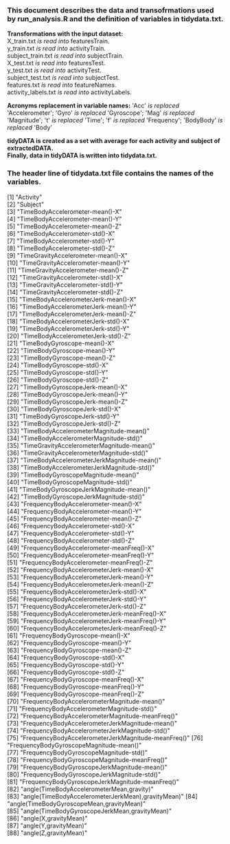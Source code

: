 ### This document describes the data and transofrmations used by run_analysis.R and the definition of variables in tidydata.txt.

__Transformations with the input dataset:__  
X_train.txt 		_is read into_ 	featuresTrain.  
y_train.txt 		_is read into_ 	activityTrain.  
subject_train.txt _is read into_ 	subjectTrain.  
X_test.txt 		_is read into_ 	featuresTest.  
y_test.txt 		_is read into_ 	activityTest.  
subject_test.txt 	_is read into_ 	subjectTest.  
features.txt 		_is read into_ 	featureNames.  
activity_labels.txt _is read into_ 	activityLabels.   

__Acronyms replacement in variable names:__ 
'Acc' _is replaced_ 'Accelerometer';
'Gyro' _is replaced_ 'Gyroscope';
'Mag' _is replaced_ 'Magnitude';
't' _is replaced_ 'Time';
'f' _is replaced_ 'Frequency';
'BodyBody' _is replaced_ 'Body'

__tidyDATA is created as a set with average for each activity and subject of extractedDATA.__   
__Finally, data in tidyDATA is written into tidydata.txt.__

### The header line of tidydata.txt file contains the names of the variables.
[1] "Activity"                                            
[2] "Subject"                                            
[3] "TimeBodyAccelerometer-mean()-X"                      
[4] "TimeBodyAccelerometer-mean()-Y"                      
[5] "TimeBodyAccelerometer-mean()-Z"                      
[6] "TimeBodyAccelerometer-std()-X"                       
[7] "TimeBodyAccelerometer-std()-Y"                       
[8] "TimeBodyAccelerometer-std()-Z"                       
[9] "TimeGravityAccelerometer-mean()-X"                 
[10] "TimeGravityAccelerometer-mean()-Y"                 
[11] "TimeGravityAccelerometer-mean()-Z"                 
[12] "TimeGravityAccelerometer-std()-X"                  
[13] "TimeGravityAccelerometer-std()-Y"                  
[14] "TimeGravityAccelerometer-std()-Z"                  
[15] "TimeBodyAccelerometerJerk-mean()-X"                
[16] "TimeBodyAccelerometerJerk-mean()-Y"                
[17] "TimeBodyAccelerometerJerk-mean()-Z"                
[18] "TimeBodyAccelerometerJerk-std()-X"                 
[19] "TimeBodyAccelerometerJerk-std()-Y"                 
[20] "TimeBodyAccelerometerJerk-std()-Z"                 
[21] "TimeBodyGyroscope-mean()-X"                        
[22] "TimeBodyGyroscope-mean()-Y"                        
[23] "TimeBodyGyroscope-mean()-Z"                        
[24] "TimeBodyGyroscope-std()-X"                         
[25] "TimeBodyGyroscope-std()-Y"                         
[26] "TimeBodyGyroscope-std()-Z"                         
[27] "TimeBodyGyroscopeJerk-mean()-X"                    
[28] "TimeBodyGyroscopeJerk-mean()-Y"                    
[29] "TimeBodyGyroscopeJerk-mean()-Z"                    
[30] "TimeBodyGyroscopeJerk-std()-X"                     
[31] "TimeBodyGyroscopeJerk-std()-Y"                     
[32] "TimeBodyGyroscopeJerk-std()-Z"                     
[33] "TimeBodyAccelerometerMagnitude-mean()"             
[34] "TimeBodyAccelerometerMagnitude-std()"              
[35] "TimeGravityAccelerometerMagnitude-mean()"          
[36] "TimeGravityAccelerometerMagnitude-std()"           
[37] "TimeBodyAccelerometerJerkMagnitude-mean()"         
[38] "TimeBodyAccelerometerJerkMagnitude-std()"          
[39] "TimeBodyGyroscopeMagnitude-mean()"                 
[40] "TimeBodyGyroscopeMagnitude-std()"                  
[41] "TimeBodyGyroscopeJerkMagnitude-mean()"             
[42] "TimeBodyGyroscopeJerkMagnitude-std()"              
[43] "FrequencyBodyAccelerometer-mean()-X"               
[44] "FrequencyBodyAccelerometer-mean()-Y"               
[45] "FrequencyBodyAccelerometer-mean()-Z"               
[46] "FrequencyBodyAccelerometer-std()-X"                
[47] "FrequencyBodyAccelerometer-std()-Y"                
[48] "FrequencyBodyAccelerometer-std()-Z"                
[49] "FrequencyBodyAccelerometer-meanFreq()-X"           
[50] "FrequencyBodyAccelerometer-meanFreq()-Y"           
[51] "FrequencyBodyAccelerometer-meanFreq()-Z"           
[52] "FrequencyBodyAccelerometerJerk-mean()-X"           
[53] "FrequencyBodyAccelerometerJerk-mean()-Y"           
[54] "FrequencyBodyAccelerometerJerk-mean()-Z"           
[55] "FrequencyBodyAccelerometerJerk-std()-X"            
[56] "FrequencyBodyAccelerometerJerk-std()-Y"            
[57] "FrequencyBodyAccelerometerJerk-std()-Z"            
[58] "FrequencyBodyAccelerometerJerk-meanFreq()-X"       
[59] "FrequencyBodyAccelerometerJerk-meanFreq()-Y"       
[60] "FrequencyBodyAccelerometerJerk-meanFreq()-Z"       
[61] "FrequencyBodyGyroscope-mean()-X"                   
[62] "FrequencyBodyGyroscope-mean()-Y"                   
[63] "FrequencyBodyGyroscope-mean()-Z"                   
[64] "FrequencyBodyGyroscope-std()-X"                    
[65] "FrequencyBodyGyroscope-std()-Y"                    
[66] "FrequencyBodyGyroscope-std()-Z"                    
[67] "FrequencyBodyGyroscope-meanFreq()-X"               
[68] "FrequencyBodyGyroscope-meanFreq()-Y"               
[69] "FrequencyBodyGyroscope-meanFreq()-Z"               
[70] "FrequencyBodyAccelerometerMagnitude-mean()"        
[71] "FrequencyBodyAccelerometerMagnitude-std()"         
[72] "FrequencyBodyAccelerometerMagnitude-meanFreq()"    
[73] "FrequencyBodyAccelerometerJerkMagnitude-mean()"    
[74] "FrequencyBodyAccelerometerJerkMagnitude-std()"     
[75] "FrequencyBodyAccelerometerJerkMagnitude-meanFreq()"
[76] "FrequencyBodyGyroscopeMagnitude-mean()"            
[77] "FrequencyBodyGyroscopeMagnitude-std()"             
[78] "FrequencyBodyGyroscopeMagnitude-meanFreq()"        
[79] "FrequencyBodyGyroscopeJerkMagnitude-mean()"        
[80] "FrequencyBodyGyroscopeJerkMagnitude-std()"         
[81] "FrequencyBodyGyroscopeJerkMagnitude-meanFreq()"    
[82] "angle(TimeBodyAccelerometerMean,gravity)"          
[83] "angle(TimeBodyAccelerometerJerkMean),gravityMean)" 
[84] "angle(TimeBodyGyroscopeMean,gravityMean)"          
[85] "angle(TimeBodyGyroscopeJerkMean,gravityMean)"      
[86] "angle(X,gravityMean)"                              
[87] "angle(Y,gravityMean)"                              
[88] "angle(Z,gravityMean)"


